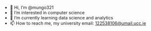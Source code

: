 - 👋 Hi, I’m @mungo321
- 👀 I’m interested in computer science 
- 🌱 I’m currently learning data science and analytics 
- 📫 How to reach me, my university email: 122538106@umail.ucc.ie

<!---
mungo321/mungo321 is a ✨ special ✨ repository because its `README.md` (this file) appears on your GitHub profile.
You can click the Preview link to take a look at your changes.
--->
